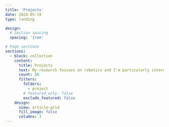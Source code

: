 ```yaml
---
title: 'Projects'
date: 2024-05-19
type: landing

design:
  # Section spacing
  spacing: '1rem'

# Page sections
sections:
  - block: collection
    content:
      title: Projects
      text: My research focuses on robotics and I’m particularly interested in Navigation and Perception.
      count: 10
      filters:
        folders:
          - project
        # featured_only: false
        exclude_featured: false
    design:
      view: article-grid
      fill_image: false
      columns: 3
---
```

